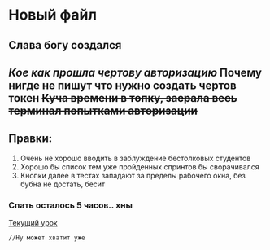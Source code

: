 # Новый файл
Слава богу создался
---
*Кое как прошла чертову авторизацию*
**Почему нигде не пишут что нужно создать чертов токен**
~~Куча времени в топку, засрала весь терминал попытками авторизации~~
---
## Правки:
1. Очень не хорошо вводить в заблуждение бестолковых студентов
2. Хорошо бы список тем уже пройденных спринтов бы сворачивался
3. Кнопки далее в тестах западают за пределы рабочего окна, без бубна не достать, бесит

### Спать осталось 5 часов.. хны

[Текущий урок](https://practicum.yandex.ru/learn/java-developer-plus/courses/f18003e1-4fff-4cf5-b9a7-dfe2e6740ade/sprints/266504/topics/93240045-07bc-428e-8df4-1942a75243b1/lessons/30deb05b-f860-4405-ad7f-10a79cb4ee20/"Повторяшечки")

```
//Ну может хватит уже
```
